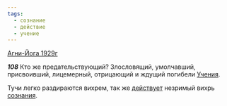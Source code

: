 ```yaml
---
tags:
  - сознание
  - действие
  - учение
---
```


[Агни-Йога 1929г](/agni/1929)

___108___
Кто же предательствующий? Злословящий, умолчавший, присвоивший, лицемерный, отрицающий и ждущий погибели [Учения](/tag/#учение).   

Тучи легко раздираются вихрем, так же [действует](/tag/#действие) незримый вихрь [сознания](/tag/#сознание).
